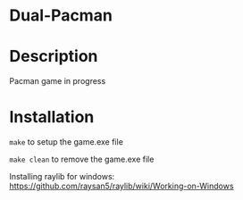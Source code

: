 # Dual-Pacman

# Description
Pacman game in progress

# Installation
`make` to setup the game.exe file

`make clean` to remove the game.exe file

Installing raylib for windows:
https://github.com/raysan5/raylib/wiki/Working-on-Windows